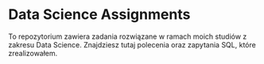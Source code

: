 # **Data Science Assignments**

To repozytorium zawiera zadania rozwiązane w ramach moich studiów z zakresu Data Science. Znajdziesz tutaj polecenia oraz zapytania SQL, które zrealizowałem.
